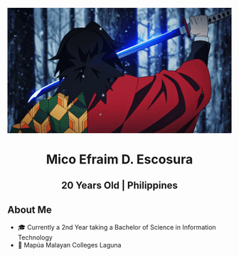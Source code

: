 <p align="center">
    <img src="https://github.com/micoescsr/micoescsr/blob/main/3b434f61e5b2021466e5f58fd718becb.gif" alt="Giyu GIF">
</p>

<h1 align="center"> Mico Efraim D. Escosura </h1>
<h2 align="center"> 20 Years Old | Philippines </h2>

## About Me
- 🎓 Currently a 2nd Year taking a Bachelor of Science in Information Technology
- 🏫 Mapúa Malayan Colleges Laguna

